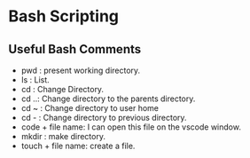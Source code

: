 # Bash Scripting
## Useful Bash Comments
- pwd : present working directory.
- ls : List. 
- cd : Change Directory.
- cd ..: Change directory to the parents directory.
- cd ~ : Change directory to user home
- cd - : Change directory to previous directory.
- code + file name: I can open this file on the vscode    window.
- mkdir : make directory.
- touch + file name: create a file.

 





